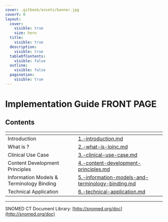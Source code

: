 ```yaml
---
cover: .gitbook/assets/banner.jpg
coverY: 0
layout:
  cover:
    visible: true
    size: hero
  title:
    visible: true
  description:
    visible: true
  tableOfContents:
    visible: false
  outline:
    visible: false
  pagination:
    visible: true
---
```


# Implementation Guide FRONT PAGE

## Contents

<table data-view="cards"><thead><tr><th></th><th data-hidden data-card-target data-type="content-ref"></th></tr></thead><tbody><tr><td>Introduction</td><td><a href="introduction/1.-introduction.md">1.-introduction.md</a></td></tr><tr><td>What is ?</td><td><a href="what-is-loinc/2.-what-is-loinc.md">2.-what-is-loinc.md</a></td></tr><tr><td>Clinical Use Case</td><td><a href="clinical-use-case/3.-clinical-use-case.md">3.-clinical-use-case.md</a></td></tr><tr><td>Content Development Principles</td><td><a href="content-development-principles/4.-content-development-principles.md">4.-content-development-principles.md</a></td></tr><tr><td>Information Models &#x26; Terminology Binding</td><td><a href="information-models-and-terminology-binding/5.-information-models-and-terminology-binding.md">5.-information-models-and-terminology-binding.md</a></td></tr><tr><td>Technical Application</td><td><a href="technical-application/6.-technical-application.md">6.-technical-application.md</a></td></tr></tbody></table>

***

SNOMED CT Document Library: [http://snomed.org/doc](http://snomed.org/doc)
